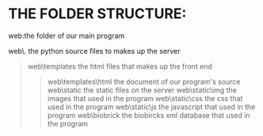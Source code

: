 ﻿THE FOLDER STRUCTURE:
===================================
web:the folder of our main program

web\\*.*				the python source files to makes up the server
> web\templates			the html files that makes up the front end	
> > web\templates\html  the document of our program's source
> web\static			the static files on the server
> > web\static\img  	the images that used in the program
> > web\static\css  	the css that used in the program
> > web\static\js  		the javascript that used in the program
> web\biobrick			the biobircks xml database that used in the program